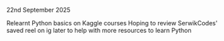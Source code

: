 22nd September 2025

Relearnt Python basics on Kaggle courses
Hoping to review SerwikCodes' saved reel on ig later to help with more resources to learn Python

